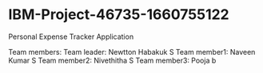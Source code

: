 # IBM-Project-46735-1660755122
Personal Expense Tracker Application


Team members:
Team leader: Newtton Habakuk S
Team member1: Naveen Kumar S
Team member2: Nivethitha S
Team member3: Pooja b


